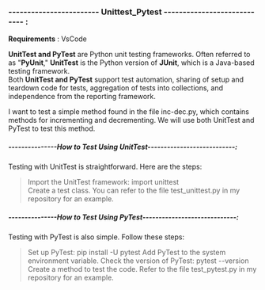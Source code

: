 ### ------------------------ Unittest_Pytest ---------------------------- :
**Requirements** : VsCode <br>


**UnitTest and PyTest** are Python unit testing frameworks. Often referred to as "**PyUnit**," **UnitTest** is the Python version of **JUnit**, which is a Java-based testing framework.<br>
Both **UnitTest and PyTest** support test automation, sharing of setup and teardown code for tests, aggregation of tests into collections, and independence from the reporting framework.<br>

I want to test a simple method found in the file inc-dec.py, which contains methods for incrementing and decrementing. We will use both UnitTest and PyTest to test this method.<br>
##### ---------------How to Test Using UnitTest---------------------------:<br>
Testing with UnitTest is straightforward. Here are the steps:<br>
> Import the UnitTest framework: import unittest<br>
> Create a test class. You can refer to the file test_unittest.py in my repository for an example.<br>

##### ---------------How to Test Using PyTest-----------------------------:<br>
Testing with PyTest is also simple. Follow these steps:<br>
> Set up PyTest: pip install -U pytest
> Add PyTest to the system environment variable.
> Check the version of PyTest: pytest --version
> Create a method to test the code. Refer to the file test_pytest.py in my repository for an example.

